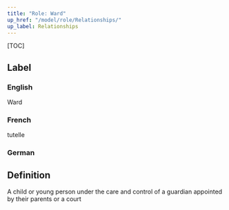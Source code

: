 ```yaml
---
title: "Role: Ward"
up_href: "/model/role/Relationships/"
up_label: Relationships
---
```


[TOC]

## Label

### English
Ward

### French
tutelle

### German


## Definition
A child or young person under the care and control of a guardian appointed by their parents or a court
